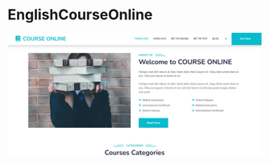 # EnglishCourseOnline


<p align="center"><a href="https://laravel.com" target="_blank"><img src="https://raw.githubusercontent.com/CL7-Zone/EnglishCourseOnline/main/System%20design/IMG/englishCourseOnline.png" width="800" alt="Laravel Logo"></a></p>